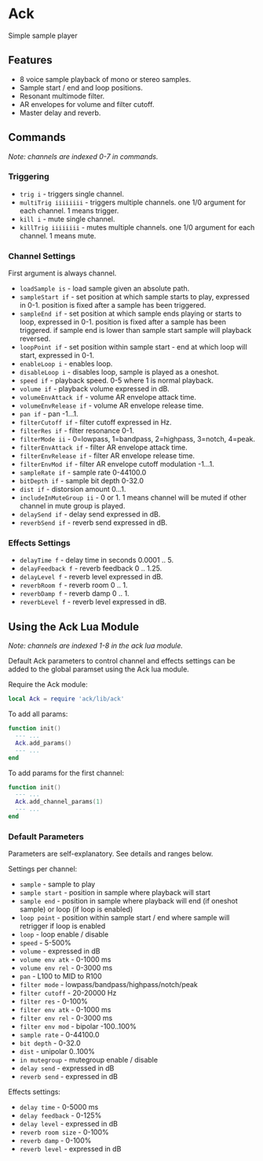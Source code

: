 ---
---

# Ack

Simple sample player

## Features

- 8 voice sample playback of mono or stereo samples.
- Sample start / end and loop positions.
- Resonant multimode filter.
- AR envelopes for volume and filter cutoff.
- Master delay and reverb.

## Commands

_Note: channels are indexed 0-7 in commands._

### Triggering

- `trig i` - triggers single channel.
- `multiTrig iiiiiiii` - triggers multiple channels. one 1/0 argument for each channel. 1 means trigger.
- `kill i` - mute single channel.
- `killTrig iiiiiiii` - mutes multiple channels. one 1/0 argument for each channel. 1 means mute.

### Channel Settings

First argument is always channel.

- `loadSample is` - load sample given an absolute path.
- `sampleStart if` - set position at which sample starts to play, expressed in 0-1. position is fixed after a sample has been triggered.
- `sampleEnd if` - set position at which sample ends playing or starts to loop, expressed in 0-1. position is fixed after a sample has been triggered. if sample end is lower than sample start sample will playback reversed.
- `loopPoint if` - set position within sample start - end at which loop will start, expressed in 0-1.
- `enableLoop i` - enables loop.
- `disableLoop i` - disables loop, sample is played as a oneshot.
- `speed if` - playback speed. 0-5 where 1 is normal playback.
- `volume if` - playback volume expressed in dB.
- `volumeEnvAttack if` - volume AR envelope attack time.
- `volumeEnvRelease if` - volume AR envelope release time.
- `pan if` - pan -1...1.
- `filterCutoff if` - filter cutoff expressed in Hz.
- `filterRes if` - filter resonance 0-1.
- `filterMode ii` - 0=lowpass, 1=bandpass, 2=highpass, 3=notch, 4=peak.
- `filterEnvAttack if` - filter AR envelope attack time.
- `filterEnvRelease if` - filter AR envelope release time.
- `filterEnvMod if` - filter AR envelope cutoff modulation -1...1.
- `sampleRate if` - sample rate 0-44100.0
- `bitDepth if` - sample bit depth 0-32.0
- `dist if` - distorsion amount 0...1.
- `includeInMuteGroup ii` - 0 or 1. 1 means channel will be muted if other channel in mute group is played.
- `delaySend if` - delay send expressed in dB.
- `reverbSend if` - reverb send expressed in dB.

### Effects Settings

- `delayTime f` - delay time in seconds 0.0001 .. 5.
- `delayFeedback f` - reverb feedback 0 .. 1.25.
- `delayLevel f` - reverb level expressed in dB.
- `reverbRoom f` - reverb room 0 .. 1.
- `reverbDamp f` - reverb damp 0 .. 1.
- `reverbLevel f` - reverb level expressed in dB.

## Using the Ack Lua Module

_Note: channels are indexed 1-8 in the ack lua module._

Default Ack parameters to control channel and effects settings can be added to the global paramset using the Ack lua module.

Require the Ack module:

``` lua
local Ack = require 'ack/lib/ack'
```

To add all params:

``` lua
function init()
  --- ...
  Ack.add_params()
  --- ...
end
```

To add params for the first channel:

``` lua
function init()
  --- ...
  Ack.add_channel_params(1)
  --- ...
end
```

### Default Parameters

Parameters are self-explanatory. See details and ranges below.

Settings per channel:

- `sample` - sample to play
- `sample start` - position in sample where playback will start
- `sample end` - position in sample where playback will end (if oneshot sample) or loop (if loop is enabled)
- `loop point` - position within sample start / end where sample will retrigger if loop is enabled
- `loop` - loop enable / disable
- `speed` - 5-500%
- `volume` - expressed in dB
- `volume env atk` - 0-1000 ms
- `volume env rel` - 0-3000 ms
- `pan` - L100 to MID to R100
- `filter mode` - lowpass/bandpass/highpass/notch/peak
- `filter cutoff` - 20-20000 Hz
- `filter res` - 0-100%
- `filter env atk` - 0-1000 ms
- `filter env rel` - 0-3000 ms
- `filter env mod` - bipolar -100..100%
- `sample rate` - 0-44100.0
- `bit depth` - 0-32.0
- `dist` - unipolar 0..100%
- `in mutegroup` - mutegroup enable / disable
- `delay send` - expressed in dB
- `reverb send` - expressed in dB

Effects settings:

- `delay time` - 0-5000 ms
- `delay feedback` - 0-125%
- `delay level` - expressed in dB
- `reverb room size` - 0-100%
- `reverb damp` - 0-100%
- `reverb level` - expressed in dB


